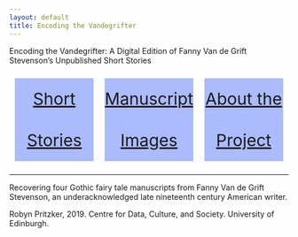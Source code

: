 ```yaml
---
layout: default
title: Encoding the Vandegrifter
---
```


<head>
 
<link rel="stylesheet" href="path/to/balloon.css">
 
  <style>
    .flex-container {
      display: flex;
      justify-content: center;
    }

    .flex-container > div {
      background-color: #ABBBFC;
      width: 100%;
      margin: 10px;
      text-align: center;
      line-height: 75px;
      font-size: 30px;
    }
  </style>
</head>

Encoding the Vandegrifter: A Digital Edition of Fanny Van de Grift Stevenson’s Unpublished Short Stories



<div class="introduction">
  <div class="flex-container">
    <div class="overlay">
     <a href="{{ https://robynpritzker.github.io/encodingvandegrifter/ }}/storiesIndex.html"><span class="caption" style="display:block">Short Stories</span></a>
    </div>
    <div class="overlay">
      <a href="{{ site.baseurl }}/imagesIndex.html"><span class="caption" style="display:block">Manuscript Images</span></a>
    </div>
    <div class="overlay">
      <a href="{{ site.baseurl }}/aboutIndex.html"><span class="caption" style="display:block">About the Project</span></a>
    </div>
  </div>
</div>
<hr />
<p>Recovering four Gothic fairy tale manuscripts from Fanny Van de Grift Stevenson, an underacknowledged late nineteenth century American writer.</p>

 
<span data-balloon="I'm a tooltip." data-balloon-pos="up">Robyn Pritzker, 2019. Centre for Data, Culture, and Society. University of Edinburgh.</span>
